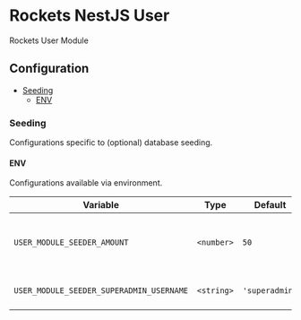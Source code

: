 # Rockets NestJS User

Rockets User Module

## Configuration

- [Seeding](#seeding)
  - [ENV](#env)

### Seeding

Configurations specific to (optional) database seeding.

#### ENV

Configurations available via environment.

| Variable                                 | Type       | Default        |                                      |
| ---------------------------------------- | ---------- | -------------- | ------------------------------------ |
| `USER_MODULE_SEEDER_AMOUNT`              | `<number>` | `50`           | number of additional users to create |
| `USER_MODULE_SEEDER_SUPERADMIN_USERNAME` | `<string>` | `'superadmin'` | super admin username                 |

